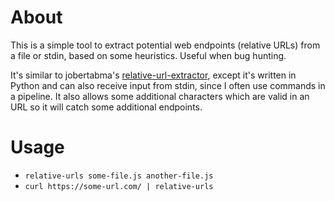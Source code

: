 # About

This is a simple tool to extract potential web endpoints (relative URLs) from
a file or stdin, based on some heuristics. Useful when bug hunting.

It's similar to jobertabma's [relative-url-extractor][relative-url-extractor],
except it's written in Python and can also receive input from stdin, since
I often use commands in a pipeline. It also allows some additional characters
which are valid in an URL so it will catch some additional endpoints.

[relative-url-extractor]:
<https://github.com/jobertabma/relative-url-extractor>

# Usage

- `relative-urls some-file.js another-file.js`
- `curl https://some-url.com/ | relative-urls`
